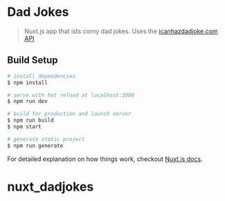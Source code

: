 # Dad Jokes

> Nuxt.js app that ists corny dad jokes. Uses the [icanhazdadjoke.com API](https://icanhazdadjoke.com/api)

## Build Setup

```bash
# install dependencies
$ npm install

# serve with hot reload at localhost:3000
$ npm run dev

# build for production and launch server
$ npm run build
$ npm start

# generate static project
$ npm run generate
```

For detailed explanation on how things work, checkout [Nuxt.js docs](https://nuxtjs.org).
# nuxt_dadjokes
